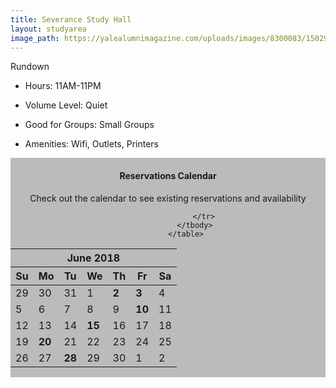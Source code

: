```yaml
---
title: Severance Study Hall
layout: studyarea
image_path: https://yalealumnimagazine.com/uploads/images/8300083/1502920698/IMG_0532.jpg
---
```


  <div class="card" style="width: 18rem;">
  <div class="card-header text-center">
    Rundown
  </div>
  <ul class="list-group list-group-flush">
    <li class="list-group-item"><p class="text-center">Hours: 11AM-11PM</p></li>
    <li class="list-group-item"><p class="text-center">Volume Level: Quiet</p></li>
      <li class="list-group-item"><p class="text-center">Good for Groups: Small Groups</p></li>
      <li class="list-group-item"><p class="text-center">Amenities: Wifi, Outlets, Printers</p></li>
  </ul>
</div>


<div class="column" style="background-color:#bbb;">
   <section>
		  <center>
               <h4 class="text-center">Reservations Calendar</h4>
        <p class="text-center">Check out the calendar to see existing reservations and availability</p>
    		<table class="table-condensed table-bordered table-striped text-center">
                <thead>
                    <tr>
                      <th colspan="9">
                        <span class="btn-group">
                            <a class="btn"><i class="icon-chevron-left"></i></a>
                        	<a class="btn active">June 2018</a>
                        	<a class="btn"><i class="icon-chevron-right"></i></a>
                        </span>
                      </th>
                    </tr>
                    <tr>
                        <th>Su</th>
                        <th>Mo</th>
                        <th>Tu</th>
                        <th>We</th>
                        <th>Th</th>
                        <th>Fr</th>
                        <th>Sa</th>
                    </tr>
                </thead>
                <tbody>
                    <tr>
                        <td class="muted">29</td>
                        <td class="muted">30</td>
                        <td class="muted">31</td>
                        <td>1</td>
                        <td class="btn-primary"><strong>2</strong></td>
                        <td class="btn-primary"><strong>3</strong></td>
                        <td>4</td>
                    </tr>
                    <tr>
                        <td>5</td>
                        <td>6</td>
                        <td>7</td>
                        <td>8</td>
                        <td>9</td>
                        <td class="btn-primary"><strong>10</strong></td>
                        <td>11</td>
                    </tr>
                    <tr>
                        <td>12</td>
                        <td>13</td>
                        <td>14</td>
                        <td class="btn-primary"><strong>15</strong></td>
                        <td>16</td>
                        <td>17</td>
                        <td>18</td>
                    </tr>
                    <tr>
                        <td>19</td>
                        <td class="btn-primary"><strong>20</strong></td>
                        <td>21</td>
                        <td>22</td>
                        <td>23</td>
                        <td>24</td>
                        <td>25</td>
                    </tr>
                    <tr>
                        <td>26</td>
                        <td>27</td>
                        <td class="btn-primary"><strong>28</strong></td>
                        <td>29</td>
                        <td>30</td>
                        <td class="muted">1</td>
                        <td class="muted">2</td>
              
                    </tr>
                </tbody>
            </table>
</center>			
</section>

  </div>
